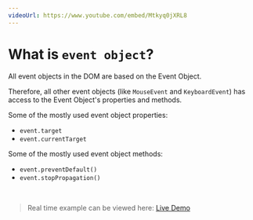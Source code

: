 ```yaml
---
videoUrl: https://www.youtube.com/embed/Mtkyq0jXRL8
---
```


# What is `event object`?	

<v-clicks>

All event objects in the DOM are based on the Event Object.

Therefore, all other event objects (like `MouseEvent` and `KeyboardEvent`) has access to the Event Object's properties and methods.

Some of the mostly used event object properties:

- `event.target`
- `event.currentTarget`

Some of the mostly used event object methods:

- `event.preventDefault()`
- `event.stopPropagation()`

<br class="my-10"/>

> Real time example can be viewed here: <a href="/Javascript-DOM-in-Tamil/practices/A33.html" target="_blank">Live Demo</a>

</v-clicks>
